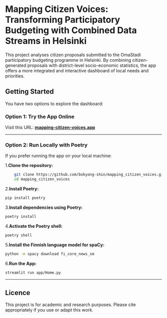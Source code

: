 
# Mapping Citizen Voices: Transforming Participatory Budgeting with Combined Data Streams in Helsinki

This project analyses citizen proposals submitted to the OmaStadi participatory budgeting programme in Helsinki. By combining citizen-generated proposals with district-level socio-economic statistics, the app offers a more integrated and interactive dashboard of local needs and priorities. 

## Getting Started

You have two options to explore the dashboard:

### Option 1: Try the App Online

Visit this URL: [**mapping-citizen-voices.app**](https://mapping-citizen-voices.streamlit.app)

---

### Option 2: Run Locally with Poetry

If you prefer running the app on your local machine:

1.**Clone the repository:**
```bash
    git clone https://github.com/bokyong-shin/mapping_citizen_voices.git
    cd mapping_citizen_voices
```

2.**Install Poetry:**
```bash
pip install poetry
```

3.**Install dependencies using Poetry:**
```bash
poetry install
```

4.**Activate the Poetry shell:**
```bash
poetry shell
```
5.**Install the Finnish language model for spaCy:**
```bash
python -m spacy download fi_core_news_sm
```
6.**Run the App:**
```bash
streamlit run app/Home.py
```
---

## Licence

This project is for academic and research purposes. Please cite appropriately if you use or adapt this work.


